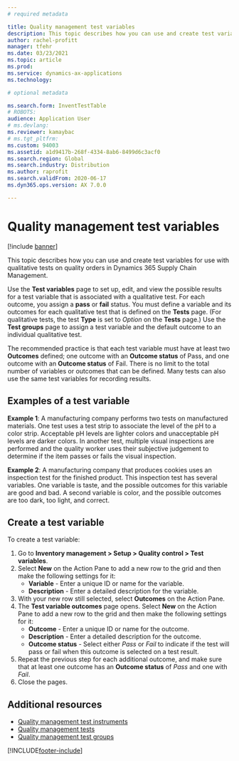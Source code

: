 ```yaml
---
# required metadata

title: Quality management test variables
description: This topic describes how you can use and create test variables for use with qualitative tests on quality orders in Dynamics 365 Supply Chain Management.
author: rachel-profitt
manager: tfehr
ms.date: 03/23/2021
ms.topic: article
ms.prod:
ms.service: dynamics-ax-applications
ms.technology:

# optional metadata

ms.search.form: InventTestTable
# ROBOTS:
audience: Application User
# ms.devlang:
ms.reviewer: kamaybac
# ms.tgt_pltfrm:
ms.custom: 94003
ms.assetid: a1d9417b-268f-4334-8ab6-8499d6c3acf0
ms.search.region: Global
ms.search.industry: Distribution
ms.author: raprofit
ms.search.validFrom: 2020-06-17
ms.dyn365.ops.version: AX 7.0.0

---
```


# Quality management test variables

[!include [banner](../includes/banner.md)]

This topic describes how you can use and create test variables for use with qualitative tests on quality orders in Dynamics 365 Supply Chain Management.

Use the **Test variables** page to set up, edit, and view the possible results for a test variable that is associated with a qualitative test. For each outcome, you assign a **pass** or **fail** status. You must define a variable and its outcomes for each qualitative test that is defined on the **Tests** page. (For qualitative tests, the test **Type** is set to *Option* on the **Tests** page.) Use the **Test groups** page to assign a test variable and the default outcome to an individual qualitative test.

The recommended practice is that each test variable must have at least two **Outcomes** defined; one outcome with an **Outcome status** of Pass, and one outcome with an **Outcome status** of Fail. There is no limit to the total number of variables or outcomes that can be defined. Many tests can also use the same test variables for recording results.

## Examples of a test variable

**Example 1**: A manufacturing company performs two tests on manufactured materials. One test uses a test strip to associate the level of the pH to a color strip. Acceptable pH levels are lighter colors and unacceptable pH levels are darker colors. In another test, multiple visual inspections are performed and the quality worker uses their subjective judgement to determine if the item passes or fails the visual inspection.

**Example 2**: A manufacturing company that produces cookies uses an inspection test for the finished product. This inspection test has several variables. One variable is taste, and the possible outcomes for this variable are good and bad. A second variable is color, and the possible outcomes are too dark, too light, and correct.

## Create a test variable

To create a test variable:

1. Go to **Inventory management > Setup > Quality control > Test variables**.
1. Select **New** on the Action Pane to add a new row to the grid and then make the following settings for it:
    - **Variable** - Enter a unique ID or name for the variable.
    - **Description** - Enter a detailed description for the variable.
1. With your new row still selected, select **Outcomes** on the Action Pane.
1. The **Test variable outcomes** page opens. Select **New** on the Action Pane to add a new row to the grid and then make the following settings for it:
    - **Outcome** - Enter a unique ID or name for the outcome.
    - **Description** - Enter a detailed description for the outcome.
    - **Outcome status** - Select either *Pass* or *Fail* to indicate if the test will pass or fail when this outcome is selected on a test result.
1. Repeat the previous step for each additional outcome, and make sure that at least one outcome has an **Outcome status** of *Pass* and one with *Fail*.
1. Close the pages.

## Additional resources

- [Quality management test instruments](quality-test-instruments.md)
- [Quality management tests](quality-tests.md)
- [Quality management test groups](quality-test-groups.md)


[!INCLUDE[footer-include](../../includes/footer-banner.md)]